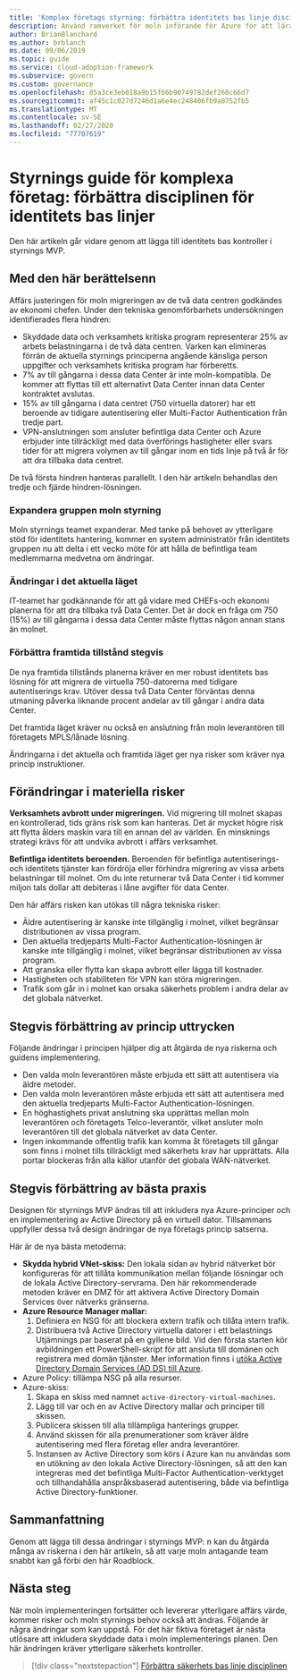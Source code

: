 ```yaml
---
title: 'Komplex företags styrning: förbättra identitets bas linje disciplin'
description: Använd ramverket för moln införande för Azure för att lära dig mer om att lägga till identitets bas kontroller till en minimal och livskraftig styrnings produkt (MVP).
author: BrianBlanchard
ms.author: brblanch
ms.date: 09/06/2019
ms.topic: guide
ms.service: cloud-adoption-framework
ms.subservice: govern
ms.custom: governance
ms.openlocfilehash: 05a3ce3eb018a9b15f66b90749782def260c66d7
ms.sourcegitcommit: af45c1c027d7246d1a6e4ec248406fb9a8752fb5
ms.translationtype: MT
ms.contentlocale: sv-SE
ms.lasthandoff: 02/27/2020
ms.locfileid: "77707619"
---
```

# <a name="governance-guide-for-complex-enterprises-improve-the-identity-baseline-discipline"></a>Styrnings guide för komplexa företag: förbättra disciplinen för identitets bas linjer

Den här artikeln går vidare genom att lägga till identitets bas kontroller i styrnings MVP.

## <a name="advancing-the-narrative"></a>Med den här berättelsenn

Affärs justeringen för moln migreringen av de två data centren godkändes av ekonomi chefen. Under den tekniska genomförbarhets undersökningen identifierades flera hindren:

- Skyddade data och verksamhets kritiska program representerar 25% av arbets belastningarna i de två data centren. Varken kan elimineras förrän de aktuella styrnings principerna angående känsliga person uppgifter och verksamhets kritiska program har förberetts.
- 7% av till gångarna i dessa data Center är inte moln-kompatibla. De kommer att flyttas till ett alternativt Data Center innan data Center kontraktet avslutas.
- 15% av till gångarna i data centret (750 virtuella datorer) har ett beroende av tidigare autentisering eller Multi-Factor Authentication från tredje part.
- VPN-anslutningen som ansluter befintliga data Center och Azure erbjuder inte tillräckligt med data överförings hastigheter eller svars tider för att migrera volymen av till gångar inom en tids linje på två år för att dra tillbaka data centret.

De två första hindren hanteras parallellt. I den här artikeln behandlas den tredje och fjärde hindren-lösningen.

### <a name="expand-the-cloud-governance-team"></a>Expandera gruppen moln styrning

Moln styrnings teamet expanderar. Med tanke på behovet av ytterligare stöd för identitets hantering, kommer en system administratör från identitets gruppen nu att delta i ett vecko möte för att hålla de befintliga team medlemmarna medvetna om ändringar.

### <a name="changes-in-the-current-state"></a>Ändringar i det aktuella läget

IT-teamet har godkännande för att gå vidare med CHEFs-och ekonomi planerna för att dra tillbaka två Data Center. Det är dock en fråga om 750 (15%) av till gångarna i dessa data Center måste flyttas någon annan stans än molnet.

### <a name="incrementally-improve-the-future-state"></a>Förbättra framtida tillstånd stegvis

De nya framtida tillstånds planerna kräver en mer robust identitets bas lösning för att migrera de virtuella 750-datorerna med tidigare autentiserings krav. Utöver dessa två Data Center förväntas denna utmaning påverka liknande procent andelar av till gångar i andra data Center.

Det framtida läget kräver nu också en anslutning från moln leverantören till företagets MPLS/lånade lösning.

Ändringarna i det aktuella och framtida läget ger nya risker som kräver nya princip instruktioner.

## <a name="changes-in-tangible-risks"></a>Förändringar i materiella risker

**Verksamhets avbrott under migreringen.** Vid migrering till molnet skapas en kontrollerad, tids gräns risk som kan hanteras. Det är mycket högre risk att flytta ålders maskin vara till en annan del av världen. En minsknings strategi krävs för att undvika avbrott i affärs verksamhet.

**Befintliga identitets beroenden.** Beroenden för befintliga autentiserings-och identitets tjänster kan fördröja eller förhindra migrering av vissa arbets belastningar till molnet. Om du inte returnerar två Data Center i tid kommer miljon tals dollar att debiteras i låne avgifter för data Center.

Den här affärs risken kan utökas till några tekniska risker:

- Äldre autentisering är kanske inte tillgänglig i molnet, vilket begränsar distributionen av vissa program.
- Den aktuella tredjeparts Multi-Factor Authentication-lösningen är kanske inte tillgänglig i molnet, vilket begränsar distributionen av vissa program.
- Att granska eller flytta kan skapa avbrott eller lägga till kostnader.
- Hastigheten och stabiliteten för VPN kan störa migreringen.
- Trafik som går in i molnet kan orsaka säkerhets problem i andra delar av det globala nätverket.

## <a name="incremental-improvement-of-the-policy-statements"></a>Stegvis förbättring av princip uttrycken

Följande ändringar i principen hjälper dig att åtgärda de nya riskerna och guidens implementering.

- Den valda moln leverantören måste erbjuda ett sätt att autentisera via äldre metoder.
- Den valda moln leverantören måste erbjuda ett sätt att autentisera med den aktuella tredjeparts Multi-Factor Authentication-lösningen.
- En höghastighets privat anslutning ska upprättas mellan moln leverantören och företagets Telco-leverantör, vilket ansluter moln leverantören till det globala nätverket av data Center.
- Ingen inkommande offentlig trafik kan komma åt företagets till gångar som finns i molnet tills tillräckligt med säkerhets krav har upprättats. Alla portar blockeras från alla källor utanför det globala WAN-nätverket.

## <a name="incremental-improvement-of-the-best-practices"></a>Stegvis förbättring av bästa praxis

Designen för styrnings MVP ändras till att inkludera nya Azure-principer och en implementering av Active Directory på en virtuell dator. Tillsammans uppfyller dessa två design ändringar de nya företags princip satserna.

Här är de nya bästa metoderna:

- **Skydda hybrid VNet-skiss:** Den lokala sidan av hybrid nätverket bör konfigureras för att tillåta kommunikation mellan följande lösningar och de lokala Active Directory-servrarna. Den här rekommenderade metoden kräver en DMZ för att aktivera Active Directory Domain Services över nätverks gränserna.
- **Azure Resource Manager mallar:**
    1. Definiera en NSG för att blockera extern trafik och tillåta intern trafik.
    2. Distribuera två Active Directory virtuella datorer i ett belastnings Utjämnings par baserat på en gyllene bild. Vid den första starten kör avbildningen ett PowerShell-skript för att ansluta till domänen och registrera med domän tjänster. Mer information finns i [utöka Active Directory Domain Services (AD DS) till Azure](https://docs.microsoft.com/azure/architecture/reference-architectures/identity/adds-extend-domain).
- Azure Policy: tillämpa NSG på alla resurser.
- Azure-skiss:
    1. Skapa en skiss med namnet `active-directory-virtual-machines`.
    2. Lägg till var och en av Active Directory mallar och principer till skissen.
    3. Publicera skissen till alla tillämpliga hanterings grupper.
    4. Använd skissen för alla prenumerationer som kräver äldre autentisering med flera företag eller andra leverantörer.
    5. Instansen av Active Directory som körs i Azure kan nu användas som en utökning av den lokala Active Directory-lösningen, så att den kan integreras med det befintliga Multi-Factor Authentication-verktyget och tillhandahålla anspråksbaserad autentisering, både via befintliga Active Directory-funktioner.

## <a name="conclusion"></a>Sammanfattning

Genom att lägga till dessa ändringar i styrnings MVP: n kan du åtgärda många av riskerna i den här artikeln, så att varje moln antagande team snabbt kan gå förbi den här Roadblock.

## <a name="next-steps"></a>Nästa steg

När moln implementeringen fortsätter och levererar ytterligare affärs värde, kommer risker och moln styrnings behov också att ändras. Följande är några ändringar som kan uppstå. För det här fiktiva företaget är nästa utlösare att inkludera skyddade data i moln implementerings planen. Den här ändringen kräver ytterligare säkerhets kontroller.

> [!div class="nextstepaction"]
> [Förbättra säkerhets bas linje disciplinen](./security-baseline-improvement.md)
